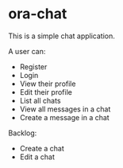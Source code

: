 # ora-chat

This is a simple chat application.

A user can:
* Register
* Login
* View their profile
* Edit their profile
* List all chats
* View all messages in a chat
* Create a message in a chat

Backlog:
* Create a chat
* Edit a chat

